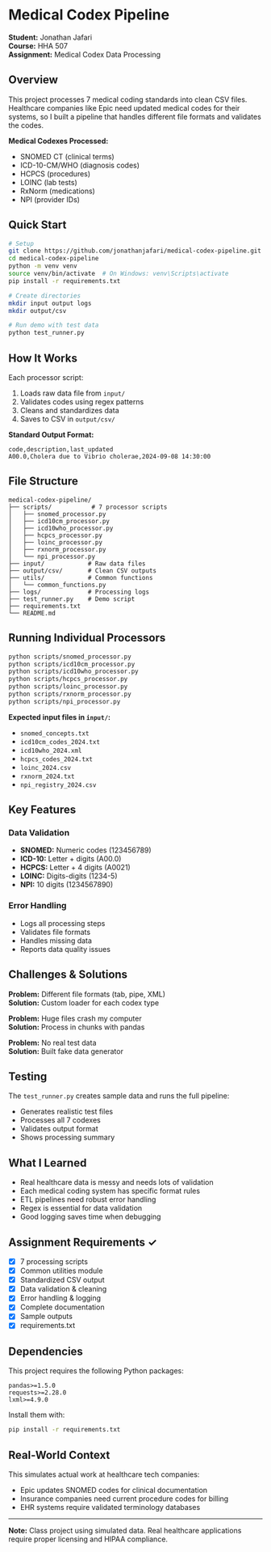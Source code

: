 # Medical Codex Pipeline

**Student:** Jonathan Jafari  
**Course:** HHA 507  
**Assignment:** Medical Codex Data Processing

## Overview

This project processes 7 medical coding standards into clean CSV files. Healthcare companies like Epic need updated medical codes for their systems, so I built a pipeline that handles different file formats and validates the codes.

**Medical Codexes Processed:**
- SNOMED CT (clinical terms)
- ICD-10-CM/WHO (diagnosis codes) 
- HCPCS (procedures)
- LOINC (lab tests)
- RxNorm (medications)
- NPI (provider IDs)

## Quick Start

```bash
# Setup
git clone https://github.com/jonathanjafari/medical-codex-pipeline.git
cd medical-codex-pipeline
python -m venv venv
source venv/bin/activate  # On Windows: venv\Scripts\activate
pip install -r requirements.txt

# Create directories
mkdir input output logs
mkdir output/csv

# Run demo with test data
python test_runner.py
```

## How It Works

Each processor script:
1. Loads raw data file from `input/`
2. Validates codes using regex patterns
3. Cleans and standardizes data
4. Saves to CSV in `output/csv/`

**Standard Output Format:**
```csv
code,description,last_updated
A00.0,Cholera due to Vibrio cholerae,2024-09-08 14:30:00
```

## File Structure

```
medical-codex-pipeline/
├── scripts/           # 7 processor scripts
│   ├── snomed_processor.py
│   ├── icd10cm_processor.py
│   ├── icd10who_processor.py
│   ├── hcpcs_processor.py
│   ├── loinc_processor.py
│   ├── rxnorm_processor.py
│   └── npi_processor.py
├── input/            # Raw data files
├── output/csv/       # Clean CSV outputs  
├── utils/            # Common functions
│   └── common_functions.py
├── logs/             # Processing logs
├── test_runner.py    # Demo script
├── requirements.txt
└── README.md
```

## Running Individual Processors

```bash
python scripts/snomed_processor.py
python scripts/icd10cm_processor.py
python scripts/icd10who_processor.py
python scripts/hcpcs_processor.py
python scripts/loinc_processor.py
python scripts/rxnorm_processor.py
python scripts/npi_processor.py
```

**Expected input files in `input/`:**
- `snomed_concepts.txt`
- `icd10cm_codes_2024.txt` 
- `icd10who_2024.xml`
- `hcpcs_codes_2024.txt`
- `loinc_2024.csv`
- `rxnorm_2024.txt`
- `npi_registry_2024.csv`

## Key Features

### Data Validation
- **SNOMED:** Numeric codes (123456789)
- **ICD-10:** Letter + digits (A00.0)
- **HCPCS:** Letter + 4 digits (A0021)
- **LOINC:** Digits-digits (1234-5)
- **NPI:** 10 digits (1234567890)

### Error Handling
- Logs all processing steps
- Validates file formats
- Handles missing data
- Reports data quality issues

## Challenges & Solutions

**Problem:** Different file formats (tab, pipe, XML)  
**Solution:** Custom loader for each codex type

**Problem:** Huge files crash my computer  
**Solution:** Process in chunks with pandas

**Problem:** No real test data  
**Solution:** Built fake data generator

## Testing

The `test_runner.py` creates sample data and runs the full pipeline:
- Generates realistic test files
- Processes all 7 codexes
- Validates output format
- Shows processing summary

## What I Learned

- Real healthcare data is messy and needs lots of validation
- Each medical coding system has specific format rules
- ETL pipelines need robust error handling
- Regex is essential for data validation
- Good logging saves time when debugging

## Assignment Requirements ✓

- [x] 7 processing scripts
- [x] Common utilities module  
- [x] Standardized CSV output
- [x] Data validation & cleaning
- [x] Error handling & logging
- [x] Complete documentation
- [x] Sample outputs
- [x] requirements.txt

## Dependencies

This project requires the following Python packages:

```
pandas>=1.5.0  
requests>=2.28.0  
lxml>=4.9.0  
```

Install them with:

```bash
pip install -r requirements.txt
```

## Real-World Context

This simulates actual work at healthcare tech companies:
- Epic updates SNOMED codes for clinical documentation
- Insurance companies need current procedure codes for billing
- EHR systems require validated terminology databases

---

**Note:** Class project using simulated data. Real healthcare applications require proper licensing and HIPAA compliance.